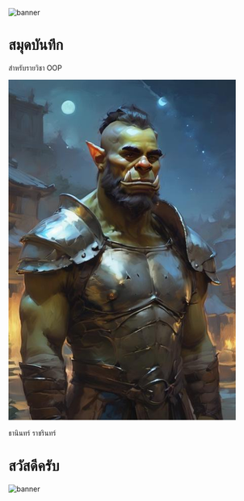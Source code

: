 ![banner](https://images-wixmp-ed30a86b8c4ca887773594c2.wixmp.com/f/bd06d865-51b5-4eb2-8d2c-011c300ec70f/dg5biff-7f89ba8f-3ded-41c9-9101-1559c27b34c3.png/v1/fill/w_1920,h_1098,q_80,strp/space_art___stable_diffusion_xl_by_superilluminar_dg5biff-fullview.jpg?token=eyJ0eXAiOiJKV1QiLCJhbGciOiJIUzI1NiJ9.eyJzdWIiOiJ1cm46YXBwOjdlMGQxODg5ODIyNjQzNzNhNWYwZDQxNWVhMGQyNmUwIiwiaXNzIjoidXJuOmFwcDo3ZTBkMTg4OTgyMjY0MzczYTVmMGQ0MTVlYTBkMjZlMCIsIm9iaiI6W1t7ImhlaWdodCI6Ijw9MTA5OCIsInBhdGgiOiJcL2ZcL2JkMDZkODY1LTUxYjUtNGViMi04ZDJjLTAxMWMzMDBlYzcwZlwvZGc1YmlmZi03Zjg5YmE4Zi0zZGVkLTQxYzktOTEwMS0xNTU5YzI3YjM0YzMucG5nIiwid2lkdGgiOiI8PTE5MjAifV1dLCJhdWQiOlsidXJuOnNlcnZpY2U6aW1hZ2Uub3BlcmF0aW9ucyJdfQ.P9xQ6FpDtF9yzUxthDIsw7QyyEV9EjTsZxvZ-GT4F7g)

# สมุดบันทึก

สำหรับรายวิชา OOP

![download banner](banner.jpg)

ธานินทร์ ราชรินทร์ 

# สวัสดีครับ

![banner](https://media0.giphy.com/media/xUA7b5ix0igTG9CyU8/giphy.gif)
